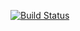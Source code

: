 [![Build Status](https://secure.travis-ci.org/camptocamp/puppet-puppet.png?branch=master)](http://travis-ci.org/camptocamp/puppet-puppet)
